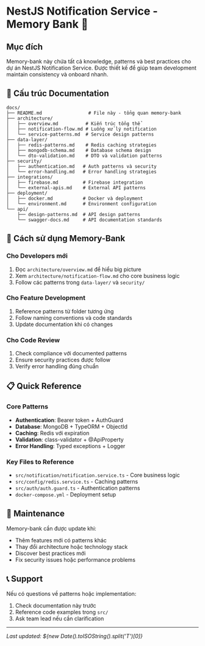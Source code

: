 # NestJS Notification Service - Memory Bank 🧠

## Mục đích
Memory-bank này chứa tất cả knowledge, patterns và best practices cho dự án NestJS Notification Service. Được thiết kế để giúp team development maintain consistency và onboard nhanh.

## 📁 Cấu trúc Documentation

```
docs/
├── README.md                 # File này - tổng quan memory-bank
├── architecture/
│   ├── overview.md          # Kiến trúc tổng thể
│   ├── notification-flow.md # Luồng xử lý notification
│   └── service-patterns.md  # Service design patterns
├── data-layer/
│   ├── redis-patterns.md    # Redis caching strategies
│   ├── mongodb-schema.md    # Database schema design
│   └── dto-validation.md    # DTO và validation patterns
├── security/
│   ├── authentication.md   # Auth patterns và security
│   └── error-handling.md   # Error handling strategies
├── integrations/
│   ├── firebase.md         # Firebase integration
│   └── external-apis.md    # External API patterns
├── deployment/
│   ├── docker.md           # Docker và deployment
│   └── environment.md      # Environment configuration
└── api/
    ├── design-patterns.md  # API design patterns
    └── swagger-docs.md     # API documentation standards
```

## 🎯 Cách sử dụng Memory-Bank

### Cho Developers mới
1. Đọc `architecture/overview.md` để hiểu big picture
2. Xem `architecture/notification-flow.md` cho core business logic
3. Follow các patterns trong `data-layer/` và `security/`

### Cho Feature Development
1. Reference patterns từ folder tương ứng
2. Follow naming conventions và code standards
3. Update documentation khi có changes

### Cho Code Review
1. Check compliance với documented patterns
2. Ensure security practices được follow
3. Verify error handling đúng chuẩn

## 📋 Quick Reference

### Core Patterns
- **Authentication**: Bearer token + AuthGuard
- **Database**: MongoDB + TypeORM + ObjectId
- **Caching**: Redis với expiration
- **Validation**: class-validator + @ApiProperty
- **Error Handling**: Typed exceptions + Logger

### Key Files to Reference
- `src/notification/notification.service.ts` - Core business logic
- `src/config/redis.service.ts` - Caching patterns
- `src/auth/auth.guard.ts` - Authentication patterns
- `docker-compose.yml` - Deployment setup

## 🔄 Maintenance

Memory-bank cần được update khi:
- Thêm features mới có patterns khác
- Thay đổi architecture hoặc technology stack
- Discover best practices mới
- Fix security issues hoặc performance problems

## 📞 Support

Nếu có questions về patterns hoặc implementation:
1. Check documentation này trước
2. Reference code examples trong `src/`
3. Ask team lead nếu cần clarification

---
*Last updated: ${new Date().toISOString().split('T')[0]}* 